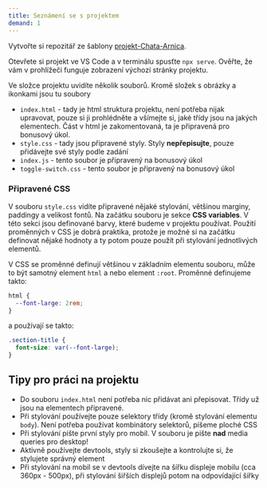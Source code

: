 ```yaml
---
title: Seznámení se s projektem
demand: 1
---
```


Vytvořte si repozitář ze šablony [projekt-Chata-Arnica](https://github.com/Czechitas-podklady-WEB/projekt-Chata-Arnica).

Otevřete si projekt ve VS Code a v terminálu spusťte `npx serve`. Ověřte, že vám v prohlížeči funguje zobrazení výchozí stránky projektu.

Ve složce projektu uvidíte několik souborů. Kromě složek s obrázky a ikonkami jsou tu soubory

- `index.html` - tady je html struktura projektu, není potřeba nijak upravovat, pouze si ji prohlédněte a všímejte si, jaké třídy jsou na jakých elementech. Část v html je zakomentovaná, ta je připravená pro bonusový úkol.
- `style.css` - tady jsou připravené styly. Styly **nepřepisujte**, pouze přidávejte své styly podle zadání
- `index.js` - tento soubor je připravený na bonusový úkol
- `toggle-switch.css` - tento soubor je připravený na bonusový úkol

### Připravené CSS

V souboru `style.css` vidíte připravené nějaké stylování, většinou marginy, paddingy a velikost fontů. Na začátku souboru je sekce **CSS variables**. V této sekci jsou definované barvy, které budeme v projektu používat. Použití proměnných v CSS je dobrá praktika, protože je možné si na začátku definovat nějaké hodnoty a ty potom pouze použít při stylování jednotlivých elementů.

V CSS se proměnné definují většinou v základním elementu souboru, může to být samotný element `html` a nebo element `:root`. Proměnné definujeme takto:

```css
html {
  --font-large: 2rem;
}
```

a používají se takto:

```css
.section-title {
  font-size: var(--font-large);
}
```

## Tipy pro práci na projektu

- Do souboru `index.html` není potřeba nic přidávat ani přepisovat. Třídy už jsou na elementech připravené.
- Při stylování používejte pouze selektory třídy (kromě stylování elementu `body`). Není potřeba používat kombinátory selektorů, píšeme ploché CSS
- Při stylování pište první styly pro mobil. V souboru je pište **nad** media queries pro desktop!
- Aktivně používejte devtools, styly si zkoušejte a kontrolujte si, že stylujete správný element
- Při stylování na mobil se v devtools dívejte na šířku displeje mobilu (cca 360px - 500px), při stylování šiřších displejů potom na odpovídající šířky
